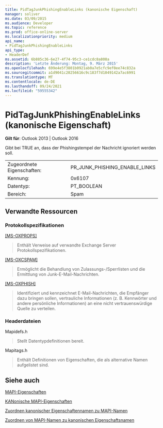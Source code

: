 ```yaml
---
title: PidTagJunkPhishingEnableLinks (kanonische Eigenschaft)
manager: soliver
ms.date: 03/09/2015
ms.audience: Developer
ms.topic: reference
ms.prod: office-online-server
ms.localizationpriority: medium
api_name:
- PidTagJunkPhishingEnableLinks
api_type:
- HeaderDef
ms.assetid: 6b885c36-6e27-4f74-95c3-ce1cdc8a808a
description: 'Letzte Änderung: Montag, 9. März 2015'
ms.openlocfilehash: 699e4e5f3801b0921ab0a7e5cfc9ef0ee74c832a
ms.sourcegitcommit: a1d9041c20256616c9c183f7d1049142a7ac6991
ms.translationtype: MT
ms.contentlocale: de-DE
ms.lasthandoff: 09/24/2021
ms.locfileid: "59555342"
---
```

# <a name="pidtagjunkphishingenablelinks-canonical-property"></a>PidTagJunkPhishingEnableLinks (kanonische Eigenschaft)

  
  
**Gilt für**: Outlook 2013 | Outlook 2016 
  
Gibt bei TRUE an, dass der Phishingstempel der Nachricht ignoriert werden soll.
  
|||
|:-----|:-----|
|Zugeordnete Eigenschaften:  <br/> |PR_JUNK_PHISHING_ENABLE_LINKS  <br/> |
|Kennung:  <br/> |0x6107  <br/> |
|Datentyp:  <br/> |PT_BOOLEAN  <br/> |
|Bereich:  <br/> |Spam  <br/> |
   
## <a name="related-resources"></a>Verwandte Ressourcen

### <a name="protocol-specifications"></a>Protokollspezifikationen

[[MS-OXPROPS]](https://msdn.microsoft.com/library/f6ab1613-aefe-447d-a49c-18217230b148%28Office.15%29.aspx)
  
> Enthält Verweise auf verwandte Exchange Server Protokollspezifikationen.
    
[[MS-OXCSPAM]](https://msdn.microsoft.com/library/522f8587-4aed-4cd6-831b-40bd87862189%28Office.15%29.aspx)
  
> Ermöglicht die Behandlung von Zulassungs-/Sperrlisten und die Ermittlung von Junk-E-Mail-Nachrichten.
    
[[MS-OXPHISH]](https://msdn.microsoft.com/library/ed49ab26-ba13-4d4c-8a94-98d4ceecd4b7%28Office.15%29.aspx)
  
> Identifiziert und kennzeichnet E-Mail-Nachrichten, die Empfänger dazu bringen sollen, vertrauliche Informationen (z. B. Kennwörter und andere persönliche Informationen) an eine nicht vertrauenswürdige Quelle zu verteilen.
    
### <a name="header-files"></a>Headerdateien

Mapidefs.h
  
> Stellt Datentypdefinitionen bereit.
    
Mapitags.h
  
> Enthält Definitionen von Eigenschaften, die als alternative Namen aufgelistet sind.
    
## <a name="see-also"></a>Siehe auch



[MAPI-Eigenschaften](mapi-properties.md)
  
[KANonische MAPI-Eigenschaften](mapi-canonical-properties.md)
  
[Zuordnen kanonischer Eigenschaftennamen zu MAPI-Namen](mapping-canonical-property-names-to-mapi-names.md)
  
[Zuordnen von MAPI-Namen zu kanonischen Eigenschaftsnamen](mapping-mapi-names-to-canonical-property-names.md)

